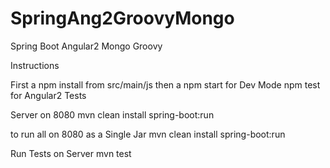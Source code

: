 # SpringAng2GroovyMongo
Spring Boot Angular2 Mongo Groovy

Instructions

First a npm install from src/main/js
then a npm start for Dev Mode
npm test for Angular2 Tests

Server on 8080
mvn clean install spring-boot:run

to run all on 8080 as a Single Jar 
mvn clean install spring-boot:run

Run Tests on Server
mvn test
